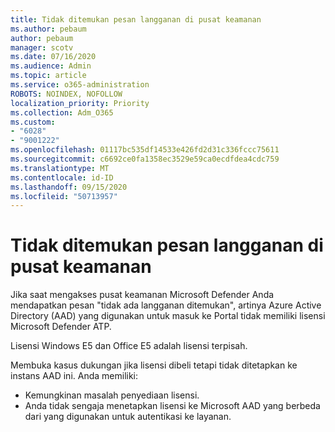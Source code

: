```yaml
---
title: Tidak ditemukan pesan langganan di pusat keamanan
ms.author: pebaum
author: pebaum
manager: scotv
ms.date: 07/16/2020
ms.audience: Admin
ms.topic: article
ms.service: o365-administration
ROBOTS: NOINDEX, NOFOLLOW
localization_priority: Priority
ms.collection: Adm_O365
ms.custom:
- "6028"
- "9001222"
ms.openlocfilehash: 01117bc535df14533e426fd2d31c336fccc75611
ms.sourcegitcommit: c6692ce0fa1358ec3529e59ca0ecdfdea4cdc759
ms.translationtype: MT
ms.contentlocale: id-ID
ms.lasthandoff: 09/15/2020
ms.locfileid: "50713957"
---
```

# <a name="no-subscriptions-found-message-in-the-security-center"></a>Tidak ditemukan pesan langganan di pusat keamanan

Jika saat mengakses pusat keamanan Microsoft Defender Anda mendapatkan pesan "tidak ada langganan ditemukan", artinya Azure Active Directory (AAD) yang digunakan untuk masuk ke Portal tidak memiliki lisensi Microsoft Defender ATP.  

Lisensi Windows E5 dan Office E5 adalah lisensi terpisah.

Membuka kasus dukungan jika lisensi dibeli tetapi tidak ditetapkan ke instans AAD ini. Anda memiliki: <br/>
-   Kemungkinan masalah penyediaan lisensi.<br/>
-   Anda tidak sengaja menetapkan lisensi ke Microsoft AAD yang berbeda dari yang digunakan untuk autentikasi ke layanan.